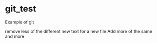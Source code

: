 # git_test

Example of git

remove less of the different
new text for a new file
Add more of the same and more
